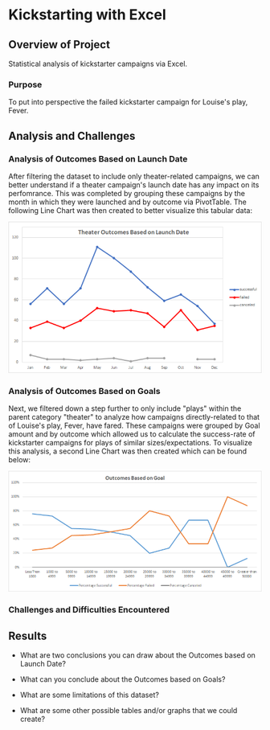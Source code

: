 # Kickstarting with Excel

## Overview of Project

Statistical analysis of kickstarter campaigns via Excel.  

### Purpose

To put into perspective the failed kickstarter campaign for Louise's play, Fever.  

## Analysis and Challenges

### Analysis of Outcomes Based on Launch Date

After filtering the dataset to include only theater-related campaigns, we can better understand if a theater campaign's launch date has any impact on its perfomrance. This was completed by grouping these campaigns by the month in which they were launched and by outcome via PivotTable. The following Line Chart was then created to better visualize this tabular data:

![](/Resources/Theater_Outcomes_vs_Launch.png)

### Analysis of Outcomes Based on Goals

Next, we filtered down a step further to only include "plays" within the parent category "theater" to analyze how campaigns directly-related to that of Louise's play, Fever, have fared. These campaigns were grouped by Goal amount and by outcome which allowed us to calculate the success-rate of kickstarter campaigns for plays of similar sizes/expectations. To visualize this analysis, a second Line Chart was then created which can be found below:

![](/Resources/Outcomes_vs_Goals.png)

### Challenges and Difficulties Encountered



## Results

- What are two conclusions you can draw about the Outcomes based on Launch Date?



- What can you conclude about the Outcomes based on Goals?



- What are some limitations of this dataset?



- What are some other possible tables and/or graphs that we could create?


